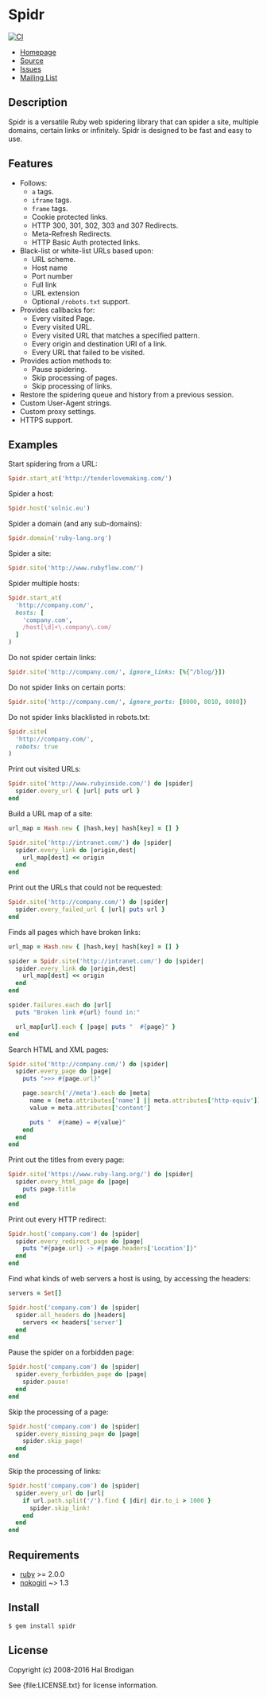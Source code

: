 # Spidr

[![CI](https://github.com/postmodern/spidr/actions/workflows/ruby.yml/badge.svg)](https://github.com/postmodern/spidr/actions/workflows/ruby.yml)

* [Homepage](https://github.com/postmodern/spidr#readme)
* [Source](https://github.com/postmodern/spidr)
* [Issues](https://github.com/postmodern/spidr/issues)
* [Mailing List](http://groups.google.com/group/spidr)

## Description

Spidr is a versatile Ruby web spidering library that can spider a site,
multiple domains, certain links or infinitely. Spidr is designed to be fast
and easy to use.

## Features

* Follows:
  * `a` tags.
  * `iframe` tags.
  * `frame` tags.
  * Cookie protected links.
  * HTTP 300, 301, 302, 303 and 307 Redirects.
  * Meta-Refresh Redirects.
  * HTTP Basic Auth protected links.
* Black-list or white-list URLs based upon:
  * URL scheme.
  * Host name
  * Port number
  * Full link
  * URL extension
  * Optional `/robots.txt` support.
* Provides callbacks for:
  * Every visited Page.
  * Every visited URL.
  * Every visited URL that matches a specified pattern.
  * Every origin and destination URI of a link.
  * Every URL that failed to be visited.
* Provides action methods to:
  * Pause spidering.
  * Skip processing of pages.
  * Skip processing of links.
* Restore the spidering queue and history from a previous session.
* Custom User-Agent strings.
* Custom proxy settings.
* HTTPS support.

## Examples

Start spidering from a URL:

```ruby
Spidr.start_at('http://tenderlovemaking.com/')
```

Spider a host:

```ruby
Spidr.host('solnic.eu')
```

Spider a domain (and any sub-domains):

```ruby
Spidr.domain('ruby-lang.org')
```

Spider a site:

```ruby
Spidr.site('http://www.rubyflow.com/')
```

Spider multiple hosts:

```ruby
Spidr.start_at(
  'http://company.com/',
  hosts: [
    'company.com',
    /host[\d]+\.company\.com/
  ]
)
```

Do not spider certain links:

```ruby
Spidr.site('http://company.com/', ignore_links: [%{^/blog/}])
```

Do not spider links on certain ports:

```ruby
Spidr.site('http://company.com/', ignore_ports: [8000, 8010, 8080])
```

Do not spider links blacklisted in robots.txt:

```ruby
Spidr.site(
  'http://company.com/',
  robots: true
)
```

Print out visited URLs:

```ruby
Spidr.site('http://www.rubyinside.com/') do |spider|
  spider.every_url { |url| puts url }
end
```

Build a URL map of a site:

```ruby
url_map = Hash.new { |hash,key| hash[key] = [] }

Spidr.site('http://intranet.com/') do |spider|
  spider.every_link do |origin,dest|
    url_map[dest] << origin
  end
end
```

Print out the URLs that could not be requested:

```ruby
Spidr.site('http://company.com/') do |spider|
  spider.every_failed_url { |url| puts url }
end
```

Finds all pages which have broken links:

```ruby
url_map = Hash.new { |hash,key| hash[key] = [] }

spider = Spidr.site('http://intranet.com/') do |spider|
  spider.every_link do |origin,dest|
    url_map[dest] << origin
  end
end

spider.failures.each do |url|
  puts "Broken link #{url} found in:"

  url_map[url].each { |page| puts "  #{page}" }
end
```

Search HTML and XML pages:

```ruby
Spidr.site('http://company.com/') do |spider|
  spider.every_page do |page|
    puts ">>> #{page.url}"

    page.search('//meta').each do |meta|
      name = (meta.attributes['name'] || meta.attributes['http-equiv'])
      value = meta.attributes['content']

      puts "  #{name} = #{value}"
    end
  end
end
```

Print out the titles from every page:

```ruby
Spidr.site('https://www.ruby-lang.org/') do |spider|
  spider.every_html_page do |page|
    puts page.title
  end
end
```

Print out every HTTP redirect:

```ruby
Spidr.host('company.com') do |spider|
  spider.every_redirect_page do |page|
    puts "#{page.url} -> #{page.headers['Location']}"
  end
end
```

Find what kinds of web servers a host is using, by accessing the headers:

```ruby
servers = Set[]

Spidr.host('company.com') do |spider|
  spider.all_headers do |headers|
    servers << headers['server']
  end
end
```

Pause the spider on a forbidden page:

```ruby
Spidr.host('company.com') do |spider|
  spider.every_forbidden_page do |page|
    spider.pause!
  end
end
```

Skip the processing of a page:

```ruby
Spidr.host('company.com') do |spider|
  spider.every_missing_page do |page|
    spider.skip_page!
  end
end
```

Skip the processing of links:

```ruby
Spidr.host('company.com') do |spider|
  spider.every_url do |url|
    if url.path.split('/').find { |dir| dir.to_i > 1000 }
      spider.skip_link!
    end
  end
end
```

## Requirements

* [ruby] >= 2.0.0
* [nokogiri] ~> 1.3

## Install

```shell
$ gem install spidr
```

## License

Copyright (c) 2008-2016 Hal Brodigan

See {file:LICENSE.txt} for license information.

[ruby]: https://www.ruby-lang.org/
[nokogiri]: http://www.nokogiri.org/
